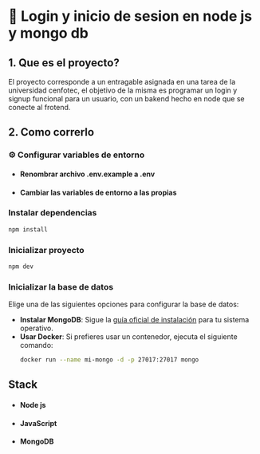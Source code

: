 # 🚀 Login y inicio de sesion en node js y mongo db

## 1. Que es el proyecto?

El proyecto corresponde a un entragable asignada en una tarea de la universidad cenfotec, el objetivo de la misma es programar un login y signup funcional para un usuario, con un bakend hecho en node que se conecte al frotend.

## 2. Como correrlo

### ⚙️ Configurar variables de entorno

- #### Renombrar archivo .env.example a .env
- #### Cambiar las variables de entorno a las propias

### Instalar dependencias

```bash
npm install
```

### Inicializar proyecto

```bash
npm dev
```

### Inicializar la base de datos

Elige una de las siguientes opciones para configurar la base de datos:

- **Instalar MongoDB**: Sigue la [guía oficial de instalación](https://docs.mongodb.com/manual/installation/) para tu sistema operativo.
- **Usar Docker**: Si prefieres usar un contenedor, ejecuta el siguiente comando:
  ```bash
  docker run --name mi-mongo -d -p 27017:27017 mongo
  ```

## Stack

- #### Node js
- #### JavaScript
- #### MongoDB
